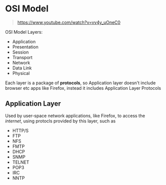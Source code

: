 # OSI Model

> https://www.youtube.com/watch?v=vv4y_uOneC0

OSI Model Layers:
  * Application
  * Presentation
  * Session
  * Transport
  * Network
  * Data Link
  * Physical

Each layer is a package of **protocols**, so Application layer doesn't include browser etc apps like Firefox, instead it includes Application Layer Protocols

## Application Layer

Used by user-space network applications, like Firefox, to access the _internet_, using protocls provided by this layer, such as
  * HTTP/S
  * FTP
  * NFS
  * FMTP
  * DHCP
  * SNMP
  * TELNET
  * POP3
  * IRC
  * NNTP

